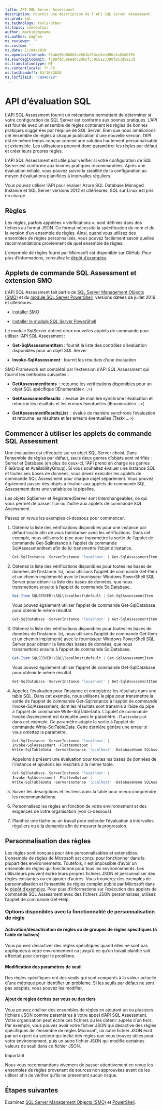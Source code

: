 ```yaml
---
title: API SQL Server Assessment
description: Fournit une description de l’API SQL Server Assessment.
ms.prod: sql
ms.technology: tools-other
ms.topic: conceptual
author: markingmyname
ms.author: maghan
ms.reviewer: ''
ms.custom: ''
ms.date: 11/04/2019
ms.openlocfilehash: 76a6e99d06061ae581b753ce0edd96a5a82d0f95
ms.sourcegitcommit: fc99fdd586eabc2d60f33056123398f263d5913d
ms.translationtype: HT
ms.contentlocale: fr-FR
ms.lasthandoff: 03/10/2020
ms.locfileid: "78946718"
---
```

# <a name="sql-assessment-api"></a>API d’évaluation SQL

L’API SQL Assessment fournit un mécanisme permettant de déterminer si votre configuration de SQL Server est conforme aux bonnes pratiques. L’API est fournie avec un ensemble de règles contenant les règles de bonnes pratiques suggérées par l’équipe de SQL Server. Bien que nous améliorions cet ensemble de règles à chaque publication d’une nouvelle version, l’API est en même temps conçue comme une solution hautement personnalisable et extensible. Les utilisateurs peuvent donc paramétrer les règles par défaut et créer leurs propres règles.

L’API SQL Assessment est utile pour vérifier si votre configuration de SQL Server est conforme aux bonnes pratiques recommandées. Après une évaluation initiale, vous pouvez suivre la stabilité de la configuration au moyen d’évaluations planifiées à intervalles réguliers.

Vous pouvez utiliser l’API pour évaluer Azure SQL Database Managed Instance et SQL Server versions 2012 et ultérieures. SQL sur Linux est pris en charge.

## <a name="rules"></a>Règles

Les règles, parfois appelées « vérifications », sont définies dans des fichiers au format JSON. Ce format nécessite la spécification du nom et de la version d’un ensemble de règles. Ainsi, quand vous utilisez des ensembles de règles personnalisés, vous pouvez facilement savoir quelles recommandations proviennent de quel ensemble de règles. 

L’ensemble de règles fourni par Microsoft est disponible sur GitHub. Pour plus d’informations, consultez le [dépôt d’exemples](https://aka.ms/sql-assessment-api).

## <a name="sql-assessment-cmdlets-and-smo-extension"></a>Applets de commande SQL Assessment et extension SMO

L’API SQL Assessment fait partie de [SQL Server Management Objects (SMO)](../relational-databases/server-management-objects-smo/installing-smo.md) et du [module SQL Server PowerShell](../powershell/download-sql-server-ps-module.md), versions datées de juillet 2019 et ultérieures.

* [Installer SMO](../relational-databases/server-management-objects-smo/installing-smo.md)

* [Installer le module SQL Server PowerShell](../powershell/download-sql-server-ps-module.md)

Le module SqlServer obtient deux nouvelles applets de commande pour utiliser l’API SQL Assessment :

* **Get-SqlAssessmentItem** : fournit la liste des contrôles d’évaluation disponibles pour un objet SQL Server

* **Invoke-SqlAssessment** : fournit les résultats d’une évaluation

SMO Framework est complété par l’extension d’API SQL Assessment qui fournit les méthodes suivantes :

* **GetAssessmentItems**  : retourne les vérifications disponibles pour un objet SQL spécifique (IEnumerable<…>)

* **GetAssessmentResults**  : évalue de manière synchrone l’évaluation et retourne les résultats et les erreurs éventuelles (IEnumerable<…>)

* **GetAssessmentResultsList**  : évalue de manière synchrone l’évaluation et retourne les résultats et les erreurs éventuelles (Task<…>)

## <a name="get-started-using-sql-assessment-cmdlets"></a>Commencer à utiliser les applets de commande SQL Assessment

Une évaluation est effectuée sur un objet SQL Server choisi. Dans l’ensemble de règles par défaut, seuls deux genres d’objets sont vérifiés : Server et Database (en plus de ceux-ci, l’API prend en charge les genres FileGroup et AvailabilityGroup). Si vous souhaitez évaluer une instance SQL et toutes ses bases de données, vous devez exécuter les applets de commande SQL Assessment pour chaque objet séparément. Vous pouvez également passer des objets à évaluer aux applets de commande SQL Assessment dans une variable ou le pipeline.

Les objets SqlServer et RegisteredServer sont interchangeables, ce qui vous permet de passer l’un ou l’autre aux applets de commande SQL Assessment.

Passez en revue les exemples ci-dessous pour commencer.

1. Obtenez la liste des vérifications disponibles pour une instance par défaut locale afin de vous familiariser avec les vérifications. Dans cet exemple, nous utilisons le pipe pour transmettre la sortie de l’applet de commande Get-SqlInstance à l’applet de commande SqlAssessmentItem afin de lui transmettre l’objet d’instance.

    ```powershell
    Get-SqlInstance -ServerInstance 'localhost' | Get-SqlAssessmentItem
    ```

2. Obtenez la liste des vérifications disponibles pour toutes les bases de données de l’instance. Ici, nous utilisons l’applet de commande Get-Item et un chemin implémenté avec le fournisseur Windows PowerShell SQL Server pour obtenir la liste des bases de données, que nous transmettons ensuite à l’applet de commande SqlDatabase.

    ```powershell
    Get-Item SQLSERVER:\SQL\localhost\default | Get-SqlAssessmentItem
    ```

    Vous pouvez également utiliser l’applet de commande Get-SqlDatabase pour obtenir le même résultat.

    ```powershell
    Get-SqlDatabase -ServerInstance 'localhost' | Get-SqlAssessmentItem
    ```

3. Obtenez la liste des vérifications disponibles pour toutes les bases de données de l’instance. Ici, nous utilisons l’applet de commande Get-Item et un chemin implémenté avec le fournisseur Windows PowerShell SQL Server pour obtenir la liste des bases de données, que nous transmettons ensuite à l’applet de commande SqlDatabase.

    ```powershell
    Get-Item SQLSERVER:\SQL\localhost\default | Get-SqlAssessmentItem
    ```

    Vous pouvez également utiliser l’applet de commande Get-SqlDatabase pour obtenir le même résultat.

    ```powershell
    Get-SqlDatabase -ServerInstance 'localhost' | Get-SqlAssessmentItem
    ```

4. Appelez l’évaluation pour l’instance et enregistrez les résultats dans une table SQL. Dans cet exemple, nous utilisons le pipe pour transmettre la sortie de l’applet de commande Get-SqlInstance à l’applet de commande Invoke-SqlAssessment, dont les résultats sont transmis à l’aide du pipe à l’applet de commande Write-SqlTableData. L’applet de commande Invoke-Assessment est exécutée avec le paramètre `-FlattenOutput` dans cet exemple. Ce paramètre adapte la sortie à l’applet de commande Write-SqlTableData. Cette dernière génère une erreur si vous omettez le paramètre.

    ```powershell
    Get-SqlInstance -ServerInstance 'localhost' |
    Invoke-SqlAssessment -FlattenOutput |
    Write-SqlTableData -ServerInstance 'localhost' -DatabaseName SQLAssessmentDemo -SchemaName Assessment -TableName Results -Force
    ```

    Appelons à présent une évaluation pour toutes les bases de données de l’instance et ajoutons les résultats à la même table.

    ```powershell
    Get-SqlDatabase -ServerInstance 'localhost' |
    Invoke-SqlAssessment -FlattenOutput |
    Write-SqlTableData -ServerInstance 'localhost' -DatabaseName SQLAssessmentDemo -SchemaName Assessment -TableName Results -Force
    ```

5. Suivez les descriptions et les liens dans la table pour mieux comprendre les recommandations.

6. Personnalisez les règles en fonction de votre environnement et des exigences de votre organisation (voir ci-dessous).

7. Planifiez une tâche ou un travail pour exécuter l’évaluation à intervalles réguliers ou à la demande afin de mesurer la progression.

## <a name="customizing-rules"></a>Personnalisation des règles

Les règles sont conçues pour être personnalisables et extensibles. L’ensemble de règles de Microsoft est conçu pour fonctionner dans la plupart des environnements. Toutefois, il est impossible d’avoir un ensemble de règles qui fonctionne pour tous les environnements. Les utilisateurs peuvent écrire leurs propres fichiers JSON et personnaliser des règles existantes ou en ajouter d’autres. Vous trouverez des exemples de personnalisation et l’ensemble de règles complet publié par Microsoft dans le [dépôt d’exemples](https://aka.ms/sql-assessment-api). Pour plus d’informations sur l’exécution des applets de commande SQL Assessment avec des fichiers JSON personnalisés, utilisez l’applet de commande Get-Help.

### <a name="options-available-with-rule-customization-feature"></a>Options disponibles avec la fonctionnalité de personnalisation de règle

#### <a name="enablingdisabling-certain-rules-or-groups-of-rules-using-tags"></a>Activation/désactivation de règles ou de groupes de règles spécifiques (à l’aide de balises)

Vous pouvez désactiver des règles spécifiques quand elles ne sont pas appliquées à votre environnement ou jusqu’à ce qu’un travail planifié soit effectué pour corriger le problème.

#### <a name="changing-threshold-parameters"></a>Modification des paramètres de seuil

Des règles spécifiques ont des seuils qui sont comparés à la valeur actuelle d’une métrique pour identifier un problème. Si les seuils par défaut ne sont pas adaptés, vous pouvez les modifier.

#### <a name="adding-more-rules-written-by-you-or-third-parties"></a>Ajout de règles écrites par vous ou des tiers

Vous pouvez chaîner des ensembles de règles en ajoutant un ou plusieurs fichiers JSON comme paramètres à votre appel d’API SQL Assessment. Votre organisation peut écrire ces fichiers ou les obtenir auprès d’un tiers. Par exemple, vous pouvez avoir votre fichier JSON qui désactive des règles spécifiques de l’ensemble de règles Microsoft, un autre fichier JSON écrit par un expert du secteur qui inclut des règles que vous trouvez utiles pour votre environnement, puis un autre fichier JSON qui modifie certaines valeurs de seuil dans ce fichier JSON.

> [!IMPORTANT]  
> Nous vous recommandons vivement de passer attentivement en revue les ensembles de règles provenant de sources non approuvées avant de les utiliser afin de vérifier qu’ils ne présentent aucun risque.

## <a name="next-steps"></a>Étapes suivantes

Examinez [SQL Server Management Objects (SMO)](../relational-databases/server-management-objects-smo/overview-smo.md) et [PowerShell](../powershell/download-sql-server-ps-module.md).
